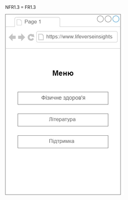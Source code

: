 NFR1.3 = FR1.3

![img](/SoftwareRequirements/1.4-FuncNonFuncRequirements/1.4.4-NFRUserInterfaceOUTPUT/NFR1.3.jpg)
